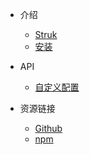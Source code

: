 - 介绍
  - [Struk]()
  - [安装](installation.md)

- API
  - [自定义配置](api/methods.md)

- 资源链接
  - [Github](https://github.com/YanPanMichael/struk)
  - [npm](https://www.npmjs.com/package/struk)
